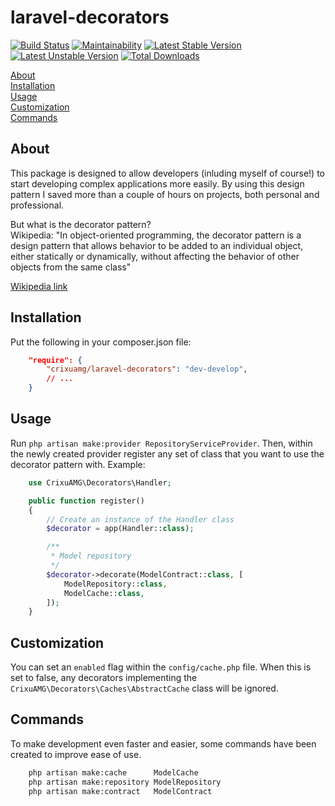 # laravel-decorators

[![Build Status](https://travis-ci.org/CrixuAMG/laravel-decorators.svg?branch=master)](https://travis-ci.org/CrixuAMG/laravel-decorators)
[![Maintainability](https://api.codeclimate.com/v1/badges/67f36779438bb4cb82be/maintainability)](https://codeclimate.com/github/CrixuAMG/laravel-decorators/maintainability)
[![Latest Stable Version](https://poser.pugx.org/crixuamg/laravel-decorators/v/stable)](https://packagist.org/packages/crixuamg/laravel-decorators)
[![Latest Unstable Version](https://poser.pugx.org/crixuamg/laravel-decorators/v/unstable)](https://packagist.org/packages/crixuamg/laravel-decorators)
[![Total Downloads](https://poser.pugx.org/crixuamg/laravel-decorators/downloads)](https://packagist.org/packages/crixuamg/laravel-decorators)

[About](#about)<br>
[Installation](#installation)<br>
[Usage](#about)<br>
[Customization](#customization)<br>
[Commands](#commands)<br>

## About
This package is designed to allow developers (inluding myself of course!) to start developing complex applications more easily. By using this design pattern I saved more than a couple of hours on projects, both personal and professional.

But what is the decorator pattern?<br>
Wikipedia: "In object-oriented programming, the decorator pattern is a design pattern that allows behavior to be added to an individual object, either statically or dynamically, without affecting the behavior of other objects from the same class"

[Wikipedia link](https://en.wikipedia.org/wiki/Decorator_pattern)

## Installation
Put the following in your composer.json file: 
```json
    "require": {
        "crixuamg/laravel-decorators": "dev-develop",
        // ...
    }
```

## Usage
Run `php artisan make:provider RepositoryServiceProvider`.
Then, within the newly created provider register any set of class that you want to use the decorator pattern with.
Example:
```php
    use CrixuAMG\Decorators\Handler;

    public function register() 
    {
        // Create an instance of the Handler class
        $decorator = app(Handler::class);

        /**
         * Model repository
         */
        $decorator->decorate(ModelContract::class, [
            ModelRepository::class,
            ModelCache::class,
        ]);
    }
```

## Customization
You can set an `enabled` flag within the `config/cache.php` file.
When this is set to false, any decorators implementing the `CrixuAMG\Decorators\Caches\AbstractCache` class will be ignored.
 
## Commands
To make development even faster and easier, some commands have been created to improve ease of use.

```bash
    php artisan make:cache      ModelCache
    php artisan make:repository ModelRepository
    php artisan make:contract   ModelContract
```
